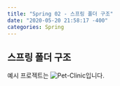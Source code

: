 ```yaml
---
title: "Spring 02 - 스프링 폴더 구조"
date: "2020-05-20 21:58:17 -400"
categories: Spring
---
```


## 스프링 폴더 구조
예시 프로젝트는 ![Pet-Clinic](https://github.com/spring-projects/spring-petclinic)입니다.
